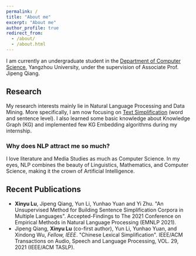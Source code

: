 ```yaml
---
permalink: /
title: "About me"
excerpt: "About me"
author_profile: true
redirect_from: 
  - /about/
  - /about.html
---
```


I am currently an undergraduate student in the [Department of Computer Science](http://xxgcxy.yzu.edu.cn/), Yangzhou University, under the supervision of Associate Prof. Jipeng Qiang.

## Research

My research interests mainly lie in Natural Language Processing and Data Mining. More specifically, I am now focusing on [Text Simplification](http://nlpprogress.com/english/simplification.html) (word and sentence level). I also learned some basic knowledge about Knowledge Graph (KG) and implemented few KG Embedding algorithms during my internship.

### Why does NLP attract me so much?

I love literature and Media Studies as much as Computer Science. In my eyes, NLP combines the beauty of Linguistics, Mathematics, and Computer Science, making it the crown of Artificial Intelligence.

## Recent Publications

- **Xinyu Lu**, Jipeng Qiang, Yun Li, Yunhao Yuan and Yi Zhu. "An Unsupervised Method for Building Sentence Simplification Corpora in Multiple Languages". Accepted-Findings to The 2021 Conference on Empirical Methods in Natural Language Processing (EMNLP 2021).
- Jipeng Qiang,  **Xinyu Lu** (co-first author), Yun Li, Yunhao Yuan, and Xindong Wu, *Fellow, IEEE*. "Chinese Lexical Simplification". IEEE/ACM Transactions on Audio, Speech and Language Processing, VOL. 29, 2021 (IEEE/ACM TASLP).
